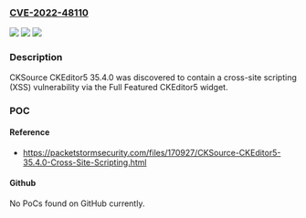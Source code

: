 ### [CVE-2022-48110](https://cve.mitre.org/cgi-bin/cvename.cgi?name=CVE-2022-48110)
![](https://img.shields.io/static/v1?label=Product&message=n%2Fa&color=blue)
![](https://img.shields.io/static/v1?label=Version&message=n%2Fa&color=blue)
![](https://img.shields.io/static/v1?label=Vulnerability&message=n%2Fa&color=brighgreen)

### Description

CKSource CKEditor5 35.4.0 was discovered to contain a cross-site scripting (XSS) vulnerability via the Full Featured CKEditor5 widget.

### POC

#### Reference
- https://packetstormsecurity.com/files/170927/CKSource-CKEditor5-35.4.0-Cross-Site-Scripting.html

#### Github
No PoCs found on GitHub currently.

